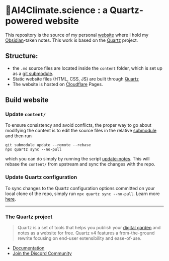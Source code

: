 # 🌱AI4Climate.science : a Quartz-powered website

This repository is the source of my personal [website](https://niccolozanotti.com) where I hold my [Obsidian](https://obsidian.md)-taken notes. 
This work is based on the [Quartz](#the-quartz-project) project.

## Structure: 
 - the `.md` source files are located inside the `content` folder, which is set up as a [git submodule](https://github.com/niccolozanotti/AI4climate.science-vault). 
 - Static website files (HTML, CSS, JS) are built through [Quartz](https://quartz.jzhao.xyz/)
 - The website is hosted on [Cloudflare](https://www.cloudflare.com) Pages.

## Build website

### Update `content/`
To ensure consistency and avoid conflicts,
the proper way to go about modifying the content is to edit the source files in the relative
[submodule](https://github.com/niccolozanotti/AI4climate.science-vault) and then run 
```shell
git submodule update --remote --rebase
npx quartz sync --no-pull
```
which you can do simply by running the script [update-notes](update-notes.sh).
This will rebase the `content/` from upstream and sync the changes with the repo.

### Update Quartz configuration

To sync changes to the Quartz configuration options committed on your local clone of the repo,
simply run `npx quartz sync --no-pull`.
Learn more [here](https://quartz.jzhao.xyz/setting-up-your-GitHub-repository).

---

### The Quartz project
>Quartz is a set of tools that helps you publish your [digital garden](https://jzhao.xyz/posts/networked-thought) and notes as a website for free.
>Quartz v4 features a from-the-ground rewrite focusing on end-user extensibility and ease-of-use.

 - [Documentation](https://quartz.jzhao.xyz/)
 - [Join the Discord Community](https://discord.gg/cRFFHYye7t)

